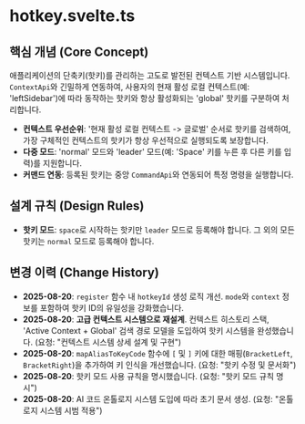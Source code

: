 # hotkey.svelte.ts

## 핵심 개념 (Core Concept)
애플리케이션의 단축키(핫키)를 관리하는 고도로 발전된 컨텍스트 기반 시스템입니다. `ContextApi`와 긴밀하게 연동하여, 사용자의 현재 활성 로컬 컨텍스트(예: 'leftSidebar')에 따라 동작하는 핫키와 항상 활성화되는 'global' 핫키를 구분하여 처리합니다.
- **컨텍스트 우선순위**: '현재 활성 로컬 컨텍스트 -> 글로벌' 순서로 핫키를 검색하여, 가장 구체적인 컨텍스트의 핫키가 항상 우선적으로 실행되도록 보장합니다.
- **다중 모드**: 'normal' 모드와 'leader' 모드(예: 'Space' 키를 누른 후 다른 키를 입력)를 지원합니다.
- **커맨드 연동**: 등록된 핫키는 중앙 `CommandApi`와 연동되어 특정 명령을 실행합니다.

## 설계 규칙 (Design Rules)
- **핫키 모드**: `space`로 시작하는 핫키만 `leader` 모드로 등록해야 합니다. 그 외의 모든 핫키는 `normal` 모드로 등록해야 합니다.

## 변경 이력 (Change History)
- **2025-08-20**: `register` 함수 내 `hotkeyId` 생성 로직 개선. `mode`와 `context` 정보를 포함하여 핫키 ID의 유일성을 강화했습니다.
- **2025-08-20**: **고급 컨텍스트 시스템으로 재설계**. 컨텍스트 히스토리 스택, 'Active Context + Global' 검색 경로 모델을 도입하여 핫키 시스템을 완성했습니다. (요청: "컨텍스트 시스템 상세 설계 및 구현")
- **2025-08-20**: `mapAliasToKeyCode` 함수에 `[` 및 `]` 키에 대한 매핑(`BracketLeft`, `BracketRight`)을 추가하여 키 인식을 개선했습니다. (요청: "핫키 수정 및 문서화")
- **2025-08-20**: 핫키 모드 사용 규칙을 명시했습니다. (요청: "핫키 모드 규칙 명시")
- **2025-08-20**: AI 코드 온톨로지 시스템 도입에 따라 초기 문서 생성. (요청: "온톨로지 시스템 시범 적용")